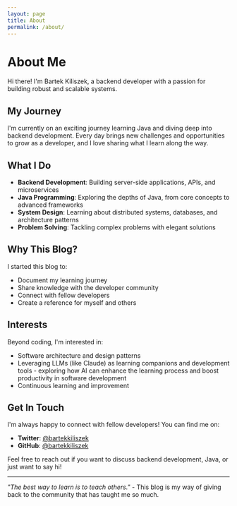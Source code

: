 ```yaml
---
layout: page
title: About
permalink: /about/
---
```


# About Me

Hi there! I'm Bartek Kiliszek, a backend developer with a passion for building robust and scalable systems.

## My Journey

I'm currently on an exciting journey learning Java and diving deep into backend development. Every day brings new challenges and opportunities to grow as a developer, and I love sharing what I learn along the way.

## What I Do

- **Backend Development**: Building server-side applications, APIs, and microservices
- **Java Programming**: Exploring the depths of Java, from core concepts to advanced frameworks
- **System Design**: Learning about distributed systems, databases, and architecture patterns
- **Problem Solving**: Tackling complex problems with elegant solutions

## Why This Blog?

I started this blog to:
- Document my learning journey
- Share knowledge with the developer community
- Connect with fellow developers
- Create a reference for myself and others

## Interests

Beyond coding, I'm interested in:
- Software architecture and design patterns
- Leveraging LLMs (like Claude) as learning companions and development tools - exploring how AI can enhance the learning process and boost productivity in software development
- Continuous learning and improvement

## Get In Touch

I'm always happy to connect with fellow developers! You can find me on:

- **Twitter**: [@bartekkiliszek](https://twitter.com/bartekkiliszek)
- **GitHub**: [@bartekkiliszek](https://github.com/bartekkiliszek)

Feel free to reach out if you want to discuss backend development, Java, or just want to say hi!

---

*"The best way to learn is to teach others."* - This blog is my way of giving back to the community that has taught me so much.